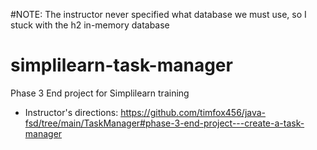 
#NOTE: The instructor never specified what database we must use, so I stuck with the h2 in-memory database

# simplilearn-task-manager
Phase 3 End project for Simplilearn training


- Instructor's directions: https://github.com/timfox456/java-fsd/tree/main/TaskManager#phase-3-end-project---create-a-task-manager
